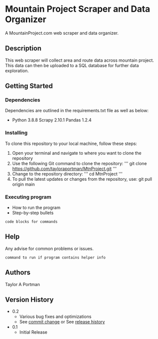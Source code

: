 
# Mountain Project Scraper and Data Organizer

A MountainProject.com web scraper and data organizer.

## Description

This web scraper will collect area and route data across mountain project. This data can then be uploaded to a SQL database for further data exploration. 

## Getting Started

### Dependencies

Dependencies are outlined in the requirements.txt file as well as below:
* Python 3.8.8 Scrapy 2.10.1 Pandas 1.2.4

### Installing
To clone this repository to your local machine, follow these steps:
1. Open your terminal and navigate to where you want to clone the repository
2. Use the following Git command to clone the repository:
'''
git clone https://github.com/tayloraportman/MtnProject.git
'''
3. Change to the repository directory:
'''
cd MtnProject
'''
4. To pull the latest updates or changes from the repository, use:
git pull origin main

### Executing program

* How to run the program
* Step-by-step bullets
```
code blocks for commands
```

## Help

Any advise for common problems or issues.
```
command to run if program contains helper info
```

## Authors

Taylor A Portman

## Version History

* 0.2
    * Various bug fixes and optimizations
    * See [commit change]() or See [release history]()
* 0.1
    * Initial Release


